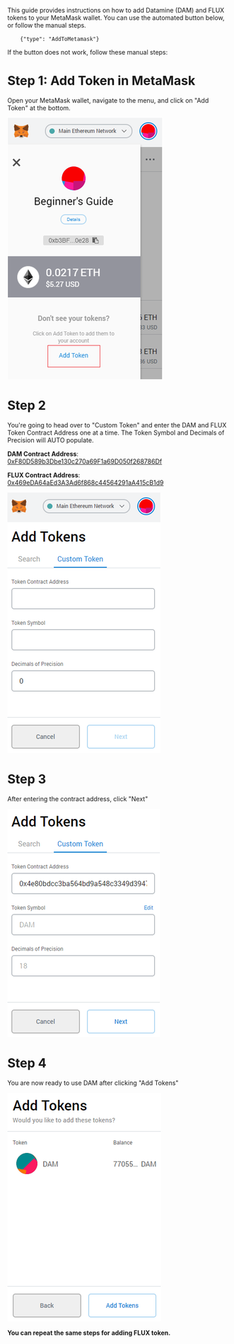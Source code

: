 This guide provides instructions on how to add Datamine (DAM) and FLUX tokens to your MetaMask wallet. You can use the automated button below, or follow the manual steps.

```component
	{"type": "AddToMetamask"}
```

If the button does not work, follow these manual steps:

# Step 1: Add Token in MetaMask
Open your MetaMask wallet, navigate to the menu, and click on "Add Token" at the bottom.

![Metamask](../../helpArticles/assets/images/pngs/addingTokensToMetamask/adding1.png#_maxWidth=350)

# Step 2

You're going to head over to "Custom Token" and enter the DAM and FLUX Token Contract Address one at a time. The Token Symbol and Decimals of Precision will AUTO populate. 

**DAM Contract Address**: [0xF80D589b3Dbe130c270a69F1a69D050f268786Df](https://etherscan.io/token/0xF80D589b3Dbe130c270a69F1a69D050f268786Df)

**FLUX Contract Address**: [0x469eDA64aEd3A3Ad6f868c44564291aA415cB1d9](https://etherscan.io/token/0x469eda64aed3a3ad6f868c44564291aa415cb1d9)

![Metamask](../../helpArticles/assets/images/pngs/addingTokensToMetamask/adding2.png#_maxWidth=346)

# Step 3

After entering the contract address, click "Next"

![Metamask](../../helpArticles/assets/images/pngs/addingTokensToMetamask/adding3.png#_maxWidth=345)

# Step 4

You are now ready to use DAM after clicking "Add Tokens"

![Metamask](../../helpArticles/assets/images/pngs/addingTokensToMetamask/adding4.png#_maxWidth=347)

**You can repeat the same steps for adding FLUX token.**